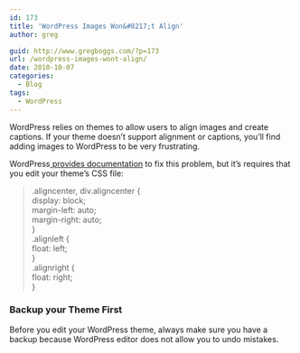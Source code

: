 ```yaml
---
id: 173
title: 'WordPress Images Won&#8217;t Align'
author: greg

guid: http://www.gregboggs.com/?p=173
url: /wordpress-images-wont-align/
date: 2010-10-07
categories:
  - Blog
tags:
  - WordPress
---
```

WordPress relies on themes to allow users to align images and create captions. If your theme doesn&#8217;t support alignment or captions, you&#8217;ll find adding images to WordPress to be very frustrating.

WordPress[ provides documentation][1] to fix this problem, but it&#8217;s requires that you edit your theme&#8217;s CSS file:

> .aligncenter, div.aligncenter {  
> display: block;  
> margin-left: auto;  
> margin-right: auto;  
> }  
> .alignleft {  
> float: left;  
> }  
> .alignright {  
> float: right;  
> } 

### Backup your Theme First

Before you edit your WordPress theme, always make sure you have a backup because WordPress editor does not allow you to undo mistakes.

 [1]: http://codex.wordpress.org/CSS